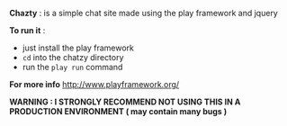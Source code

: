 **Chazty** : is a simple chat site made using 
the play framework and jquery 

**To run it** :		

  - just install the play framework
  - `cd` into the chatzy directory
  - run the `play run`  command

**For more info**  http://www.playframework.org/

**WARNING : I STRONGLY RECOMMEND NOT USING THIS IN A 
PRODUCTION ENVIRONMENT ( may contain many bugs )**
 

		

